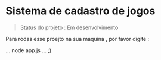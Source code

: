 <h1> Sistema de cadastro de jogos </h1>

> Status do projeto : Em desenvolvimento 

Para rodas esse proejto na sua maquina , por favor digite :

...
node app.js
...
;)